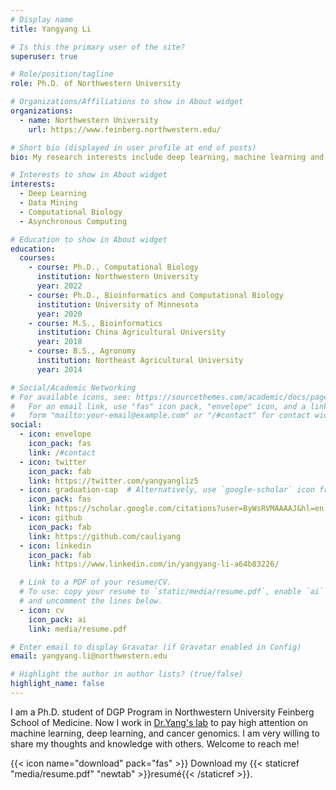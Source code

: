 ```yaml
---
# Display name
title: Yangyang Li

# Is this the primary user of the site?
superuser: true

# Role/position/tagline
role: Ph.D. of Northwestern University

# Organizations/Affiliations to show in About widget
organizations:
  - name: Northwestern University
    url: https://www.feinberg.northwestern.edu/

# Short bio (displayed in user profile at end of posts)
bio: My research interests include deep learning, machine learning and bioinformatics.

# Interests to show in About widget
interests:
  - Deep Learning
  - Data Mining
  - Computational Biology
  - Asynchronous Computing

# Education to show in About widget
education:
  courses:
    - course: Ph.D., Computational Biology
      institution: Northwestern University
      year: 2022
    - course: Ph.D., Bioinformatics and Computational Biology
      institution: University of Minnesota
      year: 2020
    - course: M.S., Bioinformatics
      institution: China Agricultural University
      year: 2018
    - course: B.S., Agronomy
      institution: Northeast Agricultural University
      year: 2014

# Social/Academic Networking
# For available icons, see: https://sourcethemes.com/academic/docs/page-builder/#icons
#   For an email link, use "fas" icon pack, "envelope" icon, and a link in the
#   form "mailto:your-email@example.com" or "/#contact" for contact widget.
social:
  - icon: envelope
    icon_pack: fas
    link: /#contact
  - icon: twitter
    icon_pack: fab
    link: https://twitter.com/yangyangliz5
  - icon: graduation-cap  # Alternatively, use `google-scholar` icon from `ai` icon pack
    icon_pack: fas
    link: https://scholar.google.com/citations?user=ByWsRVMAAAAJ&hl=en
  - icon: github
    icon_pack: fab
    link: https://github.com/cauliyang
  - icon: linkedin
    icon_pack: fab
    link: https://www.linkedin.com/in/yangyang-li-a64b83226/

  # Link to a PDF of your resume/CV.
  # To use: copy your resume to `static/media/resume.pdf`, enable `ai` icons in `params.toml`,
  # and uncomment the lines below.
  - icon: cv
    icon_pack: ai
    link: media/resume.pdf

# Enter email to display Gravatar (if Gravatar enabled in Config)
email: yangyang.li@northwestern.edu

# Highlight the author in author lists? (true/false)
highlight_name: false
---
```


I am a Ph.D. student of DGP Program in Northwestern University Feinberg School of Medicine.
Now I work in [Dr.Yang's lab](https://ylab-hi.github.io/) to pay high attention on machine learning, deep learning, and cancer genomics.
I am very willing to share my thoughts and knowledge with others. Welcome to reach me!

{{< icon name="download" pack="fas" >}} Download my {{< staticref "media/resume.pdf" "newtab" >}}resumé{{< /staticref >}}.
